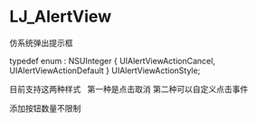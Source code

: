 # LJ_AlertView

仿系统弹出提示框

typedef enum : NSUInteger {
    UIAlertViewActionCancel,
    UIAlertViewActionDefault
} UIAlertViewActionStyle;

目前支持这两种样式  
第一种是点击取消
第二种可以自定义点击事件

添加按钮数量不限制 
